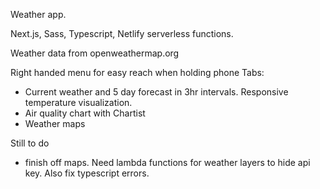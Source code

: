 Weather app. 

Next.js, Sass, Typescript, Netlify serverless functions.

Weather data from openweathermap.org

Right handed menu for easy reach when holding phone
Tabs:
 - Current weather and 5 day forecast in 3hr intervals. Responsive temperature visualization. 
 - Air quality chart with Chartist
 - Weather maps

Still to do
 - finish off maps. Need lambda functions for weather layers to hide api key. Also fix typescript errors. 